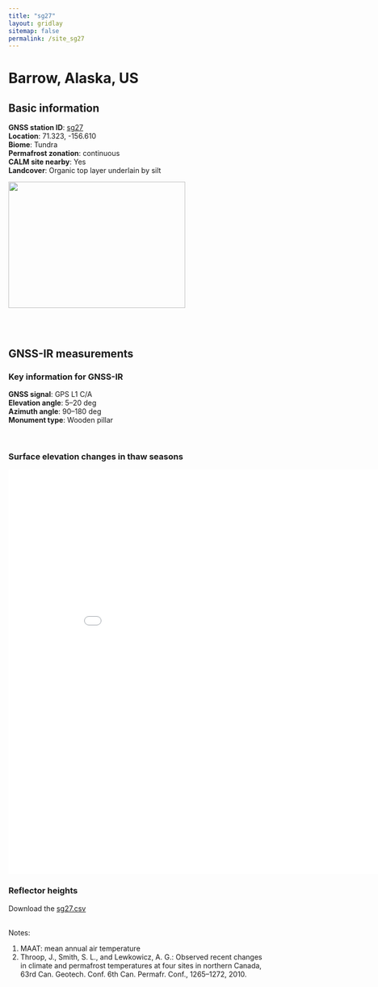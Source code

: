 ```yaml
---
title: "sg27"
layout: gridlay
sitemap: false
permalink: /site_sg27
---
```


# Barrow, Alaska, US

## Basic information

<div markdown="0" id="information" class="col-sm-12">
    <!--
    <div markdown="0" id="geolocation" class="col-sm-6">
        <iframe width="350px" height="350px" frameborder="0" src="{{ site.url }}{{ site.baseurl }}/maps/sg27.html"></iframe>  
    </div>
    -->
    <p>
        <b>GNSS station ID</b>:         <a href="https://www.unavco.org/instrumentation/networks/status/pbo/overview/sg27">sg27</a><br/>            
        <b>Location</b>:                71.323, -156.610<br/>
        <b>Biome</b>:                   Tundra<br/>
        <b>Permafrost zonation</b>:     continuous<br/>
        <b>CALM site nearby</b>:        Yes<br/>
        <b>Landcover</b>:               Organic top layer underlain by silt
    </p>
    <p>
        <img src="{{ site.url }}{{ site.baseurl }}/photos/sg27.png" width="350px" height="250px" border="0">
    </p>
    <br/>
    <br/>
</div>

## GNSS-IR measurements

<div markdown="0" id="parameter" class="col-sm-12">
    <h3>Key information for GNSS-IR</h3>
    <p>
    <b>GNSS signal</b>:            GPS L1 C/A <br/>
    <b>Elevation angle</b>:        5–20 deg <br/>
    <b>Azimuth angle</b>:          90–180 deg <br/>
    <b>Monument type</b>:          Wooden pillar
    </p>
    <br/>
    <h3>Surface elevation changes in thaw seasons</h3>
    <iframe width="900" height="800" frameborder="0" scrolling="no" src="{{ site.url }}{{ site.baseurl }}/gnssir/sg27_plot.html"></iframe>
    <br/>
    <h3>Reflector heights</h3>
    Download the <a href="{{ site.url }}{{ site.baseurl }}/gnssir/sg27.csv">sg27.csv</a>
    <br/>
    <br/>
</div>

Notes:
1. MAAT: mean annual air temperature
2. Throop, J., Smith, S. L., and Lewkowicz, A. G.: Observed recent changes in climate and permafrost temperatures at four sites in northern Canada, 63rd Can. Geotech. Conf. 6th Can. Permafr. Conf., 1265–1272, 2010.




